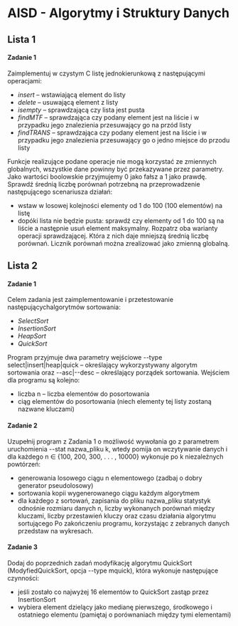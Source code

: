 # AISD - Algorytmy i Struktury Danych

## Lista 1
#### Zadanie 1
Zaimplementuj w czystym C listę jednokierunkową z następującymi operacjami:

* *insert* – wstawiającą element do listy
* *delete* – usuwającą element z listy
* *isempty* – sprawdzającą czy lista jest pusta
* *findMTF* – sprawdzająca czy podany element jest na liście i w przypadku jego znalezienia przesuwający go na przód listy
* *findTRANS* – sprawdzająca czy podany element jest na liście i w przypadku jego znalezienia przesuwający go o jedno miejsce do przodu listy

Funkcje realizujące podane operacje nie mogą korzystać ze zmiennych globalnych, wszystkie dane powinny być przekazywane przez parametry. Jako wartości boolowskie przyjmujemy 0 jako fałsz a 1 jako prawdę. Sprawdź średnią liczbę porównań potrzebną na przeprowadzenie następującego scenariusza działań:
* wstaw w losowej kolejności elementy od 1 do 100 (100 elementów) na listę
* dopóki lista nie będzie pusta: sprawdź czy elementy od 1 do 100 są na liście a następnie usuń element maksymalny. Rozpatrz oba warianty operacji sprawdzającej. Która z nich daje mniejszą średnią liczbę porównań. Licznik porównań można zrealizować jako zmienną globalną.

## Lista 2
#### Zadanie 1
Celem zadania jest zaimplementowanie i przetestowanie następującychalgorytmów sortowania:

* *SelectSort*
* *InsertionSort*
* *HeapSort*
* *QuickSort*

Program przyjmuje dwa parametry wejściowe --type select|insert|heap|quick – określający wykorzystywany algorytm sortowania oraz --asc|--desc – określający porządek sortowania. Wejściem dla programu są kolejno:

* liczba n – liczba elementów do posortowania
* ciąg elementów do posortowania (niech elementy tej listy zostaną nazwane kluczami)

#### Zadanie 2

Uzupełnij program z Zadania 1 o możliwość wywołania go z parametrem uruchomienia --stat nazwa_pliku k, wtedy pomija on wczytywanie danych i dla każdego n ∈ {100, 200, 300, . . . , 10000} wykonuje po k niezależnych powtórzeń:

* generowania losowego ciągu n elementowego (zadbaj o dobry generator pseudolosowy)
* sortowania kopii wygenerowanego ciągu każdym algorytmem
* dla każdego z sortowań, zapisania do pliku nazwa_pliku statystyk odnośnie rozmiaru danych n, liczby wykonanych porównań między kluczami, liczby przestawień kluczy oraz czasu działania algorytmu sortującego
Po zakończeniu programu, korzystając z zebranych danych przedstaw na wykresach.

#### Zadanie 3
Dodaj do poprzednich zadań modyfikację algorytmu QuickSort (ModyfiedQuickSort, opcja --type mquick), która wykonuje następujące czynności:

* jeśli zostało co najwyżej 16 elementów to QuickSort zastąp przez InsertionSort
* wybiera element dzielący jako medianę pierwszego, środkowego i ostatniego elementu (pamiętaj o porównaniach między tymi elementami)
